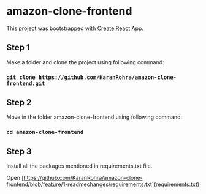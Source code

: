 # amazon-clone-frontend

This project was bootstrapped with [Create React App](https://github.com/facebook/create-react-app).

## Step 1

Make a folder and clone the project using following command:

### `git clone https://github.com/KaranRohra/amazon-clone-frontend.git`

## Step 2

Move in the folder amazon-clone-frontend using following command:

### `cd amazon-clone-frontend`

## Step 3

Install all the packages mentioned in requirements.txt file.

Open [https://github.com/KaranRohra/amazon-clone-frontend/blob/feature/1-readmechanges/requirements.txt](requirements.txt)
